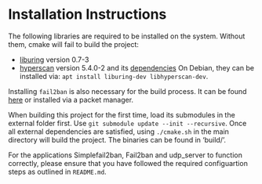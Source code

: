 # Installation Instructions

The following libraries are required to be installed on the system. Without them, cmake will fail to build the project:
- [liburing]( https://github.com/axboe/liburing) version 0.7-3
- [hyperscan]( https://github.com/intel/hyperscan) version 5.4.0-2 and its [dependencies]( https://intel.github.io/hyperscan/dev-reference/getting_started.html#)
On Debian, they can be installed via: `apt install liburing-dev libhyperscan-dev`.

Installing `fail2ban` is also necessary for the build process.
It can be found [here](https://github.com/fail2ban/fail2ban) or installed via a packet manager.

When building this project for the first time, load its submodules in the external folder first.
Use `git submodule update --init --recursive`.
Once all external dependencies are satisfied, using `./cmake.sh` in the main directory will build the project.
The binaries can be found in ‘build/’.

For the applications Simplefail2ban, Fail2ban and udp_server to function correctly, please ensure that you have followed the required configuartion steps as outlined in `README.md`.